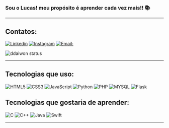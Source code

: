 
### Sou o Lucas! meu propósito é aprender cada vez mais!! 📚<hr>

## Contatos:
[![Linkedin](https://img.shields.io/badge/LinkedIn-0077B5?style=for-the-badge&logo=linkedin&logoColor=white
)](https://www.linkedin.com/in/lucas-costa-a49a01219/)
[![Instagram](https://img.shields.io/badge/Instagram-E4405F?style=for-the-badge&logo=instagram&logoColor=white)](https://www.instagram.com/_lucasfdc/)
[![Email:](https://img.shields.io/badge/ProtonMail-8B89CC?style=for-the-badge&logo=protonmail&logoColor=white
)](lfcosta0804@protonmail.com)

![ddaiwon status](https://github-readme-stats.vercel.app/api?username=ddaiwon&show_icons=true&theme=tokyonight)
<hr>

## Tecnologias que uso:
<div style="display: inline_block">
   <img align="center" alt="HTML5" src="https://img.shields.io/badge/HTML5-E34F26?style=for-the-badge&logo=html5&logoColor=white" />
   <img align="center" alt="CSS3" src="https://img.shields.io/badge/CSS3-1572B6?style=for-the-badge&logo=css3&logoColor=white" />
   <img align="center" alt="JavaScript" src="https://img.shields.io/badge/JavaScript-F7DF1E?style=for-the-badge&logo=javascript&logoColor=black"/>
   <img align="center" alt="Python" src="https://img.shields.io/badge/Python-14354C?style=for-the-badge&logo=python&logoColor=white"/>
   <img align="center" alt="PHP" src="https://img.shields.io/badge/PHP-777BB4?style=for-the-badge&logo=php&logoColor=white"/>
   <img align="center" alt="MYSQL" src="https://img.shields.io/badge/MySQL-00000F?style=for-the-badge&logo=mysql&logoColor=white"/>
   <img align="center" alt="Flask" src="https://img.shields.io/badge/Flask-000000?style=for-the-badge&logo=flask&logoColor=white"/>
</div>

## Tecnologias que gostaria de aprender:
<div style="display: inline_block">
   <img align="center" alt="C" src="https://img.shields.io/badge/C-00599C?style=for-the-badge&logo=c&logoColor=white"/>
   <img align="center" alt="C++" src="https://img.shields.io/badge/C%2B%2B-00599C?style=for-the-badge&logo=c%2B%2B&logoColor=white"/>
   <img align="center" alt="Java" src="https://img.shields.io/badge/Java-ED8B00?style=for-the-badge&logo=java&logoColor=white"/>
   <img align="center" alt="Swift" src="https://img.shields.io/badge/Swift-FA7343?style=for-the-badge&logo=swift&logoColor=white"/>
</div>
<hr>

